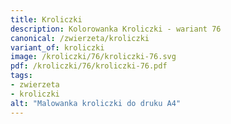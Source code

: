 ```yaml
---
title: Kroliczki
description: Kolorowanka Kroliczki - wariant 76
canonical: /zwierzeta/kroliczki
variant_of: kroliczki
image: /kroliczki/76/kroliczki-76.svg
pdf: /kroliczki/76/kroliczki-76.pdf
tags:
- zwierzeta
- kroliczki
alt: "Malowanka kroliczki do druku A4"
---
```

